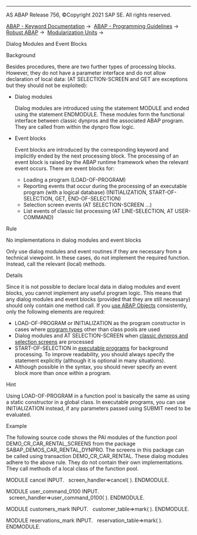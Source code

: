   

* * *

AS ABAP Release 756, ©Copyright 2021 SAP SE. All rights reserved.

[ABAP - Keyword Documentation](javascript:call_link\('abenabap.htm'\)) →  [ABAP - Programming Guidelines](javascript:call_link\('abenabap_pgl.htm'\)) →  [Robust ABAP](javascript:call_link\('abenrobust_abap_gdl.htm'\)) →  [Modularization Units](javascript:call_link\('abenmodularization_unit_gdl.htm'\)) → 

Dialog Modules and Event Blocks

Background

Besides procedures, there are two further types of processing blocks. However, they do not have a parameter interface and do not allow declaration of local data: (AT SELECTION-SCREEN and GET are exceptions but they should not be exploited):

-   Dialog modules
    
    Dialog modules are introduced using the statement MODULE and ended using the statement ENDMODULE. These modules form the functional interface between classic dynpros and the associated ABAP program. They are called from within the dynpro flow logic.
    
-   Event blocks
    
    Event blocks are introduced by the corresponding keyword and implicitly ended by the next processing block. The processing of an event block is raised by the ABAP runtime framework when the relevant event occurs. There are event blocks for:
    
    -   Loading a program (LOAD-OF-PROGRAM)
    -   Reporting events that occur during the processing of an executable program (with a logical database) (INITIALIZATION, START-OF-SELECTION, GET, END-OF-SELECTION)
    -   Selection screen events (AT SELECTION-SCREEN ...)
    -   List events of classic list processing (AT LINE-SELECTION, AT USER-COMMAND)

Rule

No implementations in dialog modules and event blocks

Only use dialog modules and event routines if they are necessary from a technical viewpoint. In these cases, do not implement the required function. Instead, call the relevant (local) methods.

Details

Since it is not possible to declare local data in dialog modules and event blocks, you cannot implement any useful program logic. This means that any dialog modules and event blocks (provided that they are still necessary) should only contain one method call. If you [use ABAP Objects](javascript:call_link\('abenabap_obj_progr_model_guidl.htm'\) "Guideline") consistently, only the following elements are required:

-   LOAD-OF-PROGRAM or INITIALIZATION as the program constructor in cases where [program types](javascript:call_link\('abenprogram_type_guidl.htm'\) "Guideline") other than class pools are used
-   Dialog modules and AT SELECTION-SCREEN when [classic dynpros and selection screens](javascript:call_link\('abenencap_class_interf_guidl.htm'\) "Guideline") are processed
-   START-OF-SELECTION in [executable programs](javascript:call_link\('abenprogram_type_guidl.htm'\) "Guideline") for background processing. To improve readability, you should always specify the statement explicitly (although it is optional in many situations).
-   Although possible in the syntax, you should never specify an event block more than once within a program.

Hint

Using LOAD-OF-PROGRAM in a function pool is basically the same as using a static constructor in a global class. In executable programs, you can use INITIALIZATION instead, if any parameters passed using SUBMIT need to be evaluated.

Example

The following source code shows the PAI modules of the function pool DEMO\_CR\_CAR\_RENTAL\_SCREENS from the package SABAP\_DEMOS\_CAR\_RENTAL\_DYNPRO. The screens in this package can be called using transaction DEMO\_CR\_CAR\_RENTAL. These dialog modules adhere to the above rule. They do not contain their own implementations. They call methods of a local class of the function pool.

MODULE cancel INPUT.
  screen\_handler=>cancel( ).
ENDMODULE.

MODULE user\_command\_0100 INPUT.
  screen\_handler=>user\_command\_0100( ).
ENDMODULE.

MODULE customers\_mark INPUT.
  customer\_table=>mark( ).
ENDMODULE.

MODULE reservations\_mark INPUT.
  reservation\_table=>mark( ).
ENDMODULE.